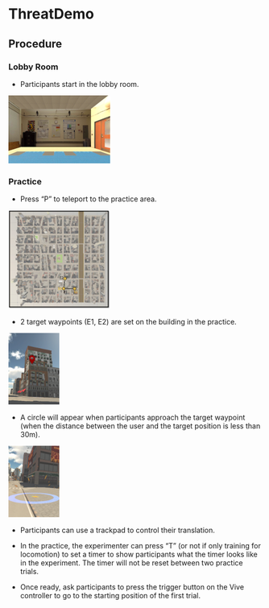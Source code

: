 # ThreatDemo

## Procedure

### Lobby Room
- Participants start in the lobby room.
<img src="https://github.com/zy0531/ThreatDemo/blob/main/Figures/Lobby%20Room.png?raw=true" width="40%" height="40%">

### Practice
- Press “P” to teleport to the practice area.
<img src="https://github.com/zy0531/ThreatDemo/blob/main/Figures/Training%20Area.png?raw=true" width="40%" height="40%">

- 2 target waypoints (E1, E2) are set on the building in the practice.
<img src="https://github.com/zy0531/ThreatDemo/blob/main/Figures/TearDrop%20Target.png?raw=true" width="20%" height="20%">

- A circle will appear when participants approach the target waypoint (when the distance between the user and the target position is less than 30m).
<img src="https://github.com/zy0531/ThreatDemo/blob/main/Figures/Ground%20Target%20Indicator.png?raw=true" width="20%" height="20%">

- Participants can use a trackpad to control their translation.

- In the practice, the experimenter can press “T” (or not if only training for locomotion) to set a timer to show participants what the timer looks like in the experiment. The timer will not be reset between two practice trials.

- Once ready, ask participants to press the trigger button on the Vive controller to go to the starting position of the first trial.
